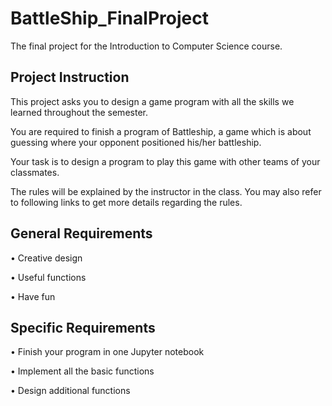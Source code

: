 # BattleShip_FinalProject

The final project for the Introduction to Computer Science course.

## Project Instruction

This project asks you to design a game program with all the skills we learned throughout the semester. 

You are required to finish a program of Battleship, a game which is about guessing where your opponent positioned his/her battleship. 

Your task is to design a program to play this game with other teams of your classmates. 

The rules will be explained by the instructor in the class. You may also refer to following links to get more details regarding the rules.

## General Requirements

• Creative design

• Useful functions

• Have fun

## Specific Requirements

• Finish your program in one Jupyter notebook

• Implement all the basic functions

• Design additional functions
